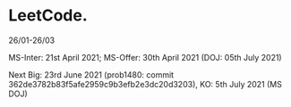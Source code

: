 # LeetCode.
26/01-26/03

MS-Inter: 21st April 2021; MS-Offer: 30th April 2021 (DOJ: 05th July 2021)

Next Big: 23rd June 2021 (prob1480: commit 362de3782b83f5afe2959c9b3efb2e3dc20d3203), KO: 5th July 2021 (MS DOJ)
